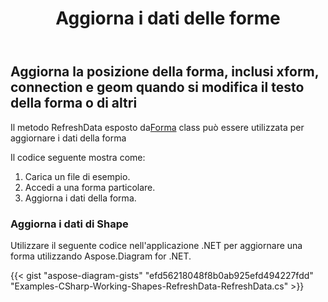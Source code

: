 ﻿---
title: Aggiorna i dati delle forme
type: docs
weight: 40
url: /it/net/refresh-shapes-data/
description: Questa sezione spiega come aggiornare i dati della forma per una forma visio con Aspose.Diagram.
---
## **Aggiorna la posizione della forma, inclusi xform, connection e geom quando si modifica il testo della forma o di altri**
 Il metodo RefreshData esposto da[Forma](http://www.aspose.com/api/net/diagram/aspose.diagram/shape) class può essere utilizzata per aggiornare i dati della forma

Il codice seguente mostra come:

1. Carica un file di esempio.
1. Accedi a una forma particolare.
1. Aggiorna i dati della forma.
### **Aggiorna i dati di Shape**
Utilizzare il seguente codice nell'applicazione .NET per aggiornare una forma utilizzando Aspose.Diagram for .NET.

{{< gist "aspose-diagram-gists" "efd56218048f8b0ab925efd494227fdd" "Examples-CSharp-Working-Shapes-RefreshData-RefreshData.cs" >}}


